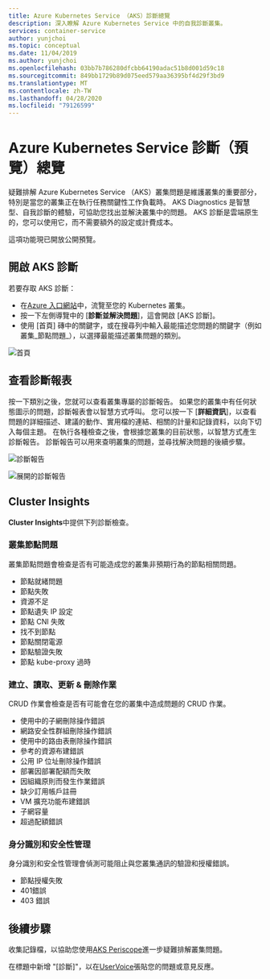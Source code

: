 ```yaml
---
title: Azure Kubernetes Service （AKS）診斷總覽
description: 深入瞭解 Azure Kubernetes Service 中的自我診斷叢集。
services: container-service
author: yunjchoi
ms.topic: conceptual
ms.date: 11/04/2019
ms.author: yunjchoi
ms.openlocfilehash: 03bb7b786280dfcbb64190adac51b8d001d59c18
ms.sourcegitcommit: 849bb1729b89d075eed579aa36395bf4d29f3bd9
ms.translationtype: MT
ms.contentlocale: zh-TW
ms.lasthandoff: 04/28/2020
ms.locfileid: "79126599"
---
```

# <a name="azure-kubernetes-service-diagnostics-preview-overview"></a>Azure Kubernetes Service 診斷（預覽）總覽

疑難排解 Azure Kubernetes Service （AKS）叢集問題是維護叢集的重要部分，特別是當您的叢集正在執行任務關鍵性工作負載時。 AKS Diagnostics 是智慧型、自我診斷的體驗，可協助您找出並解決叢集中的問題。 AKS 診斷是雲端原生的，您可以使用它，而不需要額外的設定或計費成本。

這項功能現已開放公開預覽。

## <a name="open-aks-diagnostics"></a>開啟 AKS 診斷

若要存取 AKS 診斷：

- 在[Azure 入口網站](https://portal.azure.com)中，流覽至您的 Kubernetes 叢集。
- 按一下左側導覽中的 [**診斷並解決問題**]，這會開啟 [AKS 診斷]。
- 使用 [首頁] 磚中的關鍵字，或在搜尋列中輸入最能描述您問題的關鍵字（例如叢集_節點問題_），以選擇最能描述叢集問題的類別。

![首頁](./media/concepts-diagnostics/aks-diagnostics-homepage.png)

## <a name="view-a-diagnostic-report"></a>查看診斷報表

按一下類別之後，您就可以查看叢集專屬的診斷報告。 如果您的叢集中有任何狀態圖示的問題，診斷報表會以智慧方式呼叫。 您可以按一下 [**詳細資訊**]，以查看問題的詳細描述、建議的動作、實用檔的連結、相關的計量和記錄資料，以向下切入每個主題。 在執行各種檢查之後，會根據您叢集的目前狀態，以智慧方式產生診斷報告。 診斷報告可以用來查明叢集的問題，並尋找解決問題的後續步驟。

![診斷報告](./media/concepts-diagnostics/diagnostic-report.png)

![展開的診斷報告](./media/concepts-diagnostics/node-issues.png)

## <a name="cluster-insights"></a>Cluster Insights

**Cluster Insights**中提供下列診斷檢查。

### <a name="cluster-node-issues"></a>叢集節點問題

叢集節點問題會檢查是否有可能造成您的叢集非預期行為的節點相關問題。

- 節點就緒問題
- 節點失敗
- 資源不足
- 節點遺失 IP 設定
- 節點 CNI 失敗
- 找不到節點
- 節點關閉電源
- 節點驗證失敗
- 節點 kube-proxy 過時

### <a name="create-read-update--delete-operations"></a>建立、讀取、更新 & 刪除作業

CRUD 作業會檢查是否有可能會在您的叢集中造成問題的 CRUD 作業。

- 使用中的子網刪除操作錯誤
- 網路安全性群組刪除操作錯誤
- 使用中的路由表刪除操作錯誤
- 參考的資源布建錯誤
- 公用 IP 位址刪除操作錯誤
- 部署因部署配額而失敗
- 因組織原則而發生作業錯誤
- 缺少訂用帳戶註冊
- VM 擴充功能布建錯誤
- 子網容量
- 超過配額錯誤

### <a name="identity-and-security-management"></a>身分識別和安全性管理

身分識別和安全性管理會偵測可能阻止與您叢集通訊的驗證和授權錯誤。

- 節點授權失敗
- 401錯誤
- 403 錯誤

## <a name="next-steps"></a>後續步驟

收集記錄檔，以協助您使用[AKS Periscope](https://aka.ms/aksperiscope)進一步疑難排解叢集問題。

在標題中新增 "[診斷]"，以在[UserVoice](https://feedback.azure.com/forums/914020-azure-kubernetes-service-aks)張貼您的問題或意見反應。
